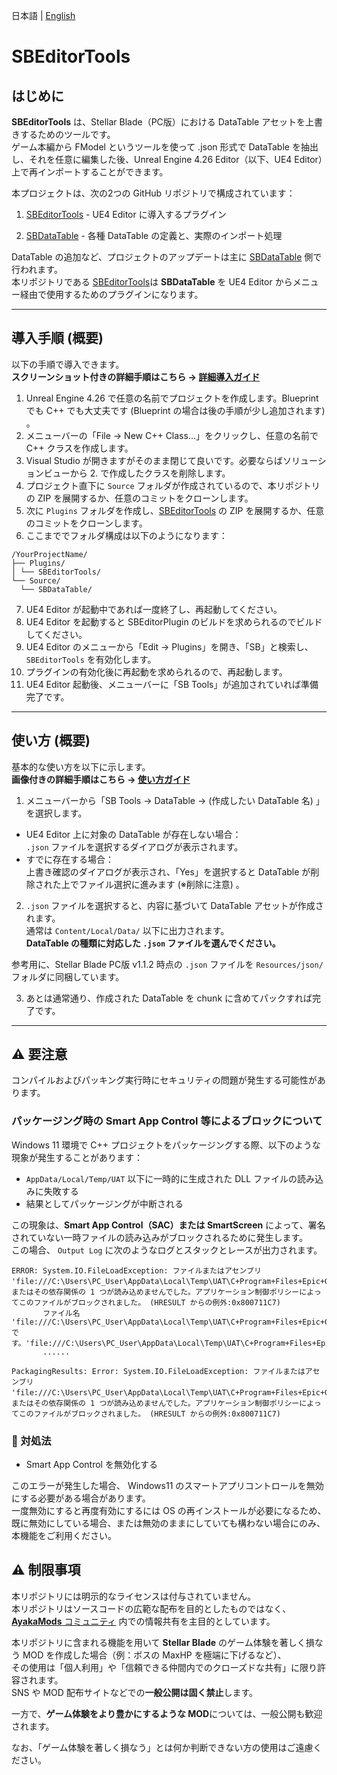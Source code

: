 日本語 | [English](../../README.md)

# SBEditorTools

## はじめに

**SBEditorTools** は、Stellar Blade（PC版）における DataTable アセットを上書きするためのツールです。  
ゲーム本編から FModel というツールを使って .json 形式で DataTable を抽出し、それを任意に編集した後、Unreal Engine 4.26 Editor（以下、UE4 Editor）上で再インポートすることができます。

本プロジェクトは、次の2つの GitHub リポジトリで構成されています：

1. [SBEditorTools](https://github.com/Kiyopon46/SBEditorTools/) - UE4 Editor に導入するプラグイン

2. [SBDataTable](https://github.com/Kiyopon46/SBDataTable/) - 各種 DataTable の定義と、実際のインポート処理

DataTable の追加など、プロジェクトのアップデートは主に [SBDataTable](https://github.com/Kiyopon46/SBDataTable/) 側で行われます。  
本リポジトリである [SBEditorTools](https://github.com/Kiyopon46/SBEditorTools/)は **SBDataTable** を UE4 Editor からメニュー経由で使用するためのプラグインになります。

---

## 導入手順 (概要)

以下の手順で導入できます。  
**スクリーンショット付きの詳細手順はこちら → [詳細導入ガイド](./install-guide-ja.md)**

1. Unreal Engine 4.26 で任意の名前でプロジェクトを作成します。Blueprint でも C++ でも大丈夫です (Blueprint の場合は後の手順が少し追加されます) 。
2. メニューバーの「File → New C++ Class...」をクリックし、任意の名前で C++ クラスを作成します。
3. Visual Studio が開きますがそのまま閉じて良いです。必要ならばソリューションビューから 2. で作成したクラスを削除します。
4. プロジェクト直下に `Source` フォルダが作成されているので、本リポジトリの ZIP を展開するか、任意のコミットをクローンします。
5. 次に `Plugins` フォルダを作成し、[SBEditorTools](https://github.com/Kiyopon46/SBEditorTools/) の ZIP を展開するか、任意のコミットをクローンします。
6. ここまででフォルダ構成は以下のようになります：
```
/YourProjectName/
├── Plugins/
│ └── SBEditorTools/
└── Source/
  └── SBDataTable/
```
7. UE4 Editor が起動中であれば一度終了し、再起動してください。
8. UE4 Editor を起動すると SBEditorPlugin のビルドを求められるのでビルドしてください。
9. UE4 Editor のメニューから「Edit → Plugins」を開き、「SB」と検索し、`SBEditorTools` を有効化します。
10. プラグインの有効化後に再起動を求められるので、再起動します。
11. UE4 Editor 起動後、メニューバーに「SB Tools」が追加されていれば準備完了です。

---

## 使い方 (概要)

基本的な使い方を以下に示します。  
**画像付きの詳細手順はこちら → [使い方ガイド](./how-to-use-ja.md)**

1. メニューバーから「SB Tools → DataTable →  (作成したい DataTable 名) 」を選択します。
 - UE4 Editor 上に対象の DataTable が存在しない場合：  
   `.json` ファイルを選択するダイアログが表示されます。
 - すでに存在する場合：  
   上書き確認のダイアログが表示され、「Yes」を選択すると DataTable が削除された上でファイル選択に進みます (※削除に注意) 。

2. `.json` ファイルを選択すると、内容に基づいて DataTable アセットが作成されます。  
通常は `Content/Local/Data/` 以下に出力されます。  
**DataTable の種類に対応した `.json` ファイルを選んでください。**

参考用に、Stellar Blade PC版 v1.1.2 時点の `.json` ファイルを `Resources/json/` フォルダに同梱しています。

3. あとは通常通り、作成された DataTable を chunk に含めてパックすれば完了です。

---

## ⚠️ 要注意

コンパイルおよびパッキング実行時にセキュリティの問題が発生する可能性があります。

### パッケージング時の Smart App Control 等によるブロックについて

Windows 11 環境で C++ プロジェクトをパッケージングする際、以下のような現象が発生することがあります：

- `AppData/Local/Temp/UAT` 以下に一時的に生成された DLL ファイルの読み込みに失敗する
- 結果としてパッケージングが中断される

この現象は、**Smart App Control（SAC）または SmartScreen** によって、署名されていない一時ファイルの読み込みがブロックされるために発生します。  
この場合、 `Output Log` に次のようなログとスタックとレースが出力されます。

```
ERROR: System.IO.FileLoadException: ファイルまたはアセンブリ 'file:///C:\Users\PC_User\AppData\Local\Temp\UAT\C+Program+Files+Epic+Games+UE_4.26\Rules\UATRules1622703478.dll'、またはその依存関係の 1 つが読み込めませんでした。アプリケーション制御ポリシーによってこのファイルがブロックされました。 (HRESULT からの例外:0x800711C7)
       ファイル名 'file:///C:\Users\PC_User\AppData\Local\Temp\UAT\C+Program+Files+Epic+Games+UE_4.26\Rules\UATRules1622703478.dll' です。'file:///C:\Users\PC_User\AppData\Local\Temp\UAT\C+Program+Files+Epic+Games+UE_4.26\Rules\UATRules1622703478.dll'
       ......

PackagingResults: Error: System.IO.FileLoadException: ファイルまたはアセンブリ 'file:///C:\Users\PC_User\AppData\Local\Temp\UAT\C+Program+Files+Epic+Games+UE_4.26\Rules\UATRules1622703478.dll'、またはその依存関係の 1 つが読み込めませんでした。アプリケーション制御ポリシーによってこのファイルがブロックされました。 (HRESULT からの例外:0x800711C7)
```

### 🔧 対処法

- Smart App Control を無効化する

このエラーが発生した場合、 Windows11 のスマートアプリコントロールを無効にする必要がある場合があります。  
一度無効にすると再度有効にするには OS の再インストールが必要になるため、既に無効にしている場合、または無効のままにしていても構わない場合にのみ、本機能をご利用ください。

## ⚠️ 制限事項

本リポジトリには明示的なライセンスは付与されていません。  
本リポジトリはソースコードの広範な配布を目的としたものではなく、[**AyakaMods** コミュニティ](https://discord.gg/stellarblademodding) 内での情報共有を主目的としています。

本リポジトリに含まれる機能を用いて **Stellar Blade** のゲーム体験を著しく損なう MOD を作成した場合（例：ボスの MaxHP を極端に下げるなど）、  
その使用は「個人利用」や「信頼できる仲間内でのクローズドな共有」に限り許容されます。  
SNS や MOD 配布サイトなどでの**一般公開は固く禁止**します。

一方で、**ゲーム体験をより豊かにするような MOD**については、一般公開も歓迎されます。

なお、「ゲーム体験を著しく損なう」とは何か判断できない方の使用はご遠慮ください。
